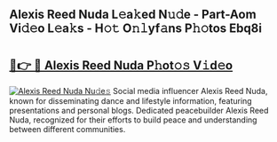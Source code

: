 ## Alexis Reed Nuda L𝚎a𝚔ed N𝚞𝚍e - Part-Aom Vi𝚍𝚎o L𝚎a𝚔s - H𝚘𝚝 O𝚗𝚕yf𝚊ns P𝚑𝚘tos Ebq8i

# <h2><a href="http://kfaan8b.oniu.top/?m=Alexis+Reed+Nuda">🔗👉 🔴 Alexis Reed Nuda P𝚑ot𝚘𝚜 V𝚒d𝚎o</a></h2>

[![Alexis Reed Nuda Nu𝚍e𝚜](https://i.imgur.com/0qMVB7G.gif)](http://kfaan8b.oniu.top/?m=Alexis+Reed+Nuda)
Social media influencer Alexis Reed Nuda, known for disseminating dance and lifestyle information, featuring presentations and personal blogs. Dedicated peacebuilder Alexis Reed Nuda, recognized for their efforts to build peace and understanding between different communities.  
